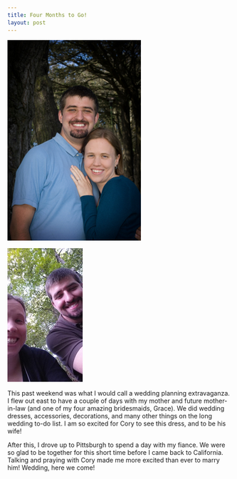 ```yaml
---
title: Four Months to Go!
layout: post
---
```

<img src="portrait.jpg" class="lgportrait">

![Relaxing in Pittsburgh](/assets/frickpark.jpg)

This past weekend was what I would call a wedding planning extravaganza.  I flew out east to have a couple of days with my mother and future mother-in-law (and one of my four amazing bridesmaids, Grace).  We did wedding dresses, accessories, decorations, and many other things on the long wedding to-do list.  I am so excited for Cory to see this dress, and to be his wife!

After this, I drove up to Pittsburgh to spend a day with my fiance.  We were so glad to be together for this short time before I came back to California.  Talking and praying with Cory made me more excited than ever to marry him!  Wedding, here we come!
